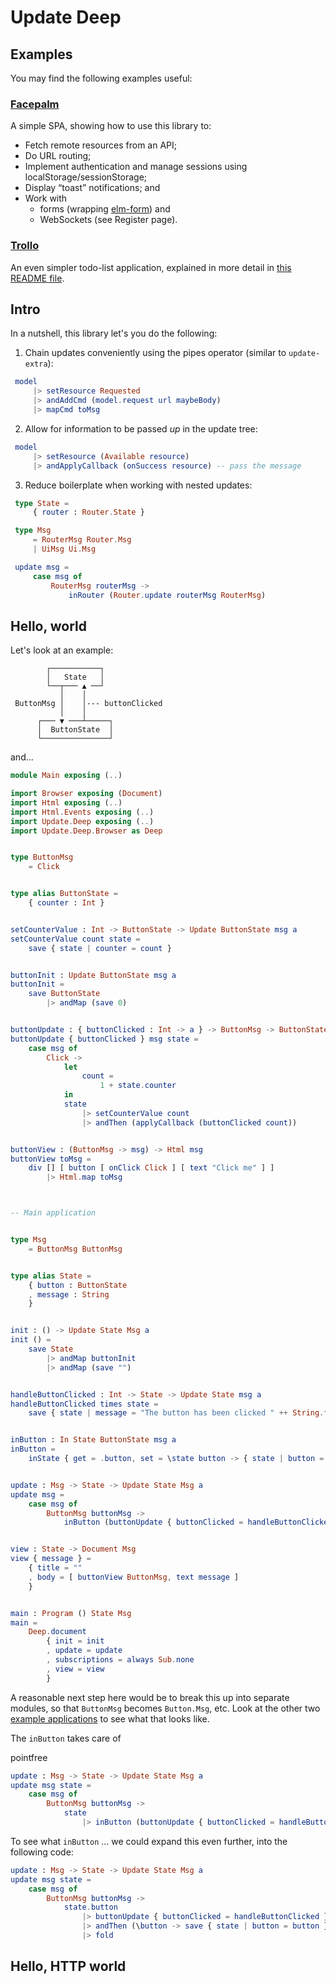 # Update Deep

## Examples

You may find the following examples useful:

### [Facepalm](https://laserpants.github.io/elm-update-deep/examples/blog/)

A simple SPA, showing how to use this library to:
  * Fetch remote resources from an API; 
  * Do URL routing; 
  * Implement authentication and manage sessions using localStorage/sessionStorage; 
  * Display “toast” notifications; and
  * Work with 
    * forms (wrapping [elm-form](https://package.elm-lang.org/packages/etaque/elm-form/latest)) and 
    * WebSockets (see Register page).

### [Trollo](https://laserpants.github.io/elm-update-deep/examples/todo-list/) 

An even simpler todo-list application, explained in more detail in [this README file](https://github.com/laserpants/elm-update-deep/tree/master/examples/todo-list).

## Intro

In a nutshell, this library let's you do the following:

1) Chain updates conveniently using the pipes operator (similar to `update-extra`):

```elm
 model
     |> setResource Requested
     |> andAddCmd (model.request url maybeBody)
     |> mapCmd toMsg
```

2) Allow for information to be passed *up* in the update tree:

```elm
 model
     |> setResource (Available resource)
     |> andApplyCallback (onSuccess resource) -- pass the message
```

3) Reduce boilerplate when working with nested updates:

```elm
 type State =
     { router : Router.State }

 type Msg
     = RouterMsg Router.Msg
     | UiMsg Ui.Msg

 update msg =
     case msg of
         RouterMsg routerMsg ->
             inRouter (Router.update routerMsg RouterMsg)
```

## Hello, world

Let's look at an example:

```
        ┌───────────┐    
        │   State   │    
        └──┬─── ▲ ──┘    
           │    │        
 ButtonMsg │    │--- buttonClicked
           │    │        
      ┌─── ▼ ───┴─────┐   
      │  ButtonState  │   
      └───────────────┘   
```

and...

```elm
module Main exposing (..)

import Browser exposing (Document)
import Html exposing (..)
import Html.Events exposing (..)
import Update.Deep exposing (..)
import Update.Deep.Browser as Deep


type ButtonMsg
    = Click


type alias ButtonState =
    { counter : Int }


setCounterValue : Int -> ButtonState -> Update ButtonState msg a
setCounterValue count state =
    save { state | counter = count }


buttonInit : Update ButtonState msg a
buttonInit =
    save ButtonState
        |> andMap (save 0)


buttonUpdate : { buttonClicked : Int -> a } -> ButtonMsg -> ButtonState -> Update ButtonState msg a
buttonUpdate { buttonClicked } msg state =
    case msg of
        Click ->
            let
                count =
                    1 + state.counter
            in
            state
                |> setCounterValue count
                |> andThen (applyCallback (buttonClicked count))


buttonView : (ButtonMsg -> msg) -> Html msg
buttonView toMsg =
    div [] [ button [ onClick Click ] [ text "Click me" ] ]
        |> Html.map toMsg



-- Main application


type Msg
    = ButtonMsg ButtonMsg


type alias State =
    { button : ButtonState
    , message : String
    }


init : () -> Update State Msg a
init () =
    save State
        |> andMap buttonInit
        |> andMap (save "")


handleButtonClicked : Int -> State -> Update State msg a
handleButtonClicked times state =
    save { state | message = "The button has been clicked " ++ String.fromInt times ++ " time(s)." }


inButton : In State ButtonState msg a
inButton =
    inState { get = .button, set = \state button -> { state | button = button } }


update : Msg -> State -> Update State Msg a
update msg =
    case msg of
        ButtonMsg buttonMsg ->
            inButton (buttonUpdate { buttonClicked = handleButtonClicked } buttonMsg)


view : State -> Document Msg
view { message } =
    { title = ""
    , body = [ buttonView ButtonMsg, text message ]
    }


main : Program () State Msg
main =
    Deep.document
        { init = init
        , update = update
        , subscriptions = always Sub.none
        , view = view
        }
```

A reasonable next step here would be to break this up into separate modules, so that `ButtonMsg` becomes `Button.Msg`, etc. Look at the other two [example applications](https://github.com/laserpants/elm-update-deep/tree/master/examples) to see what that looks like.

The `inButton` takes care of 

pointfree

```elm
update : Msg -> State -> Update State Msg a
update msg state =
    case msg of
        ButtonMsg buttonMsg ->
            state
                |> inButton (buttonUpdate { buttonClicked = handleButtonClicked } buttonMsg)
```

To see what `inButton` ... we could expand this even further, into the following code:

```elm
update : Msg -> State -> Update State Msg a
update msg state =
    case msg of
        ButtonMsg buttonMsg ->
            state.button
                |> buttonUpdate { buttonClicked = handleButtonClicked } buttonMsg
                |> andThen (\button -> save { state | button = button })
                |> fold
```

## Hello, HTTP world

